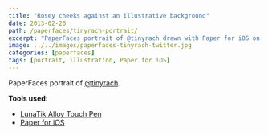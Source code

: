 ```yaml
---
title: "Rosey cheeks against an illustrative background"
date: 2013-02-26
path: /paperfaces/tinyrach-portrait/
excerpt: "PaperFaces portrait of @tinyrach drawn with Paper for iOS on an iPad."
image: ../../images/paperfaces-tinyrach-twitter.jpg
categories: [paperfaces]
tags: [portrait, illustration, Paper for iOS]
---
```


PaperFaces portrait of [@tinyrach](https://twitter.com/tinyrach).

**Tools used:**

- [LunaTik Alloy Touch Pen](https://www.amazon.com/gp/product/B00821TR7G/ref=as_li_ss_tl?ie=UTF8&tag=mademist-20&linkCode=as2&camp=1789&creative=390957&creativeASIN=B00821TR7G)
- [Paper for iOS](https://paper.bywetransfer.com/)
